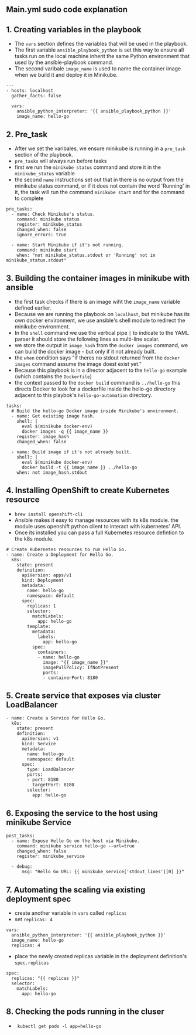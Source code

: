 ## Main.yml sudo code explanation

## 1. Creating variables in the playbook
- The `vars` section defines the variables that will be used in the playbook.
- The first variable `ansible_playbook_python` is set this way to ensure all tasks run on the local machine inherit the same Python environment that used by the ansible-playbook command.
- The second varibale `image_name` is used to name the container image when we build it and deploy it in Minikube.

```
---
- hosts: localhost
  gather_facts: false

  vars:
    ansible_python_interpreter: '{{ ansible_playbook_python }}'
    image_name: hello-go
```

## 2. Pre_task
- After we set the varibales, we ensure minikube is running in a `pre_task` section of the playbook.
- `pre_tasks` will always run before tasks
- first we run the `minikube status` command and store it in the `minikube_status` variable
- the second `name` instructions set out that in there is no output from the minikube status command, or if it does not contain the word 'Running' in it, the task will run the command `minikube start` and for the command to complete

```
pre_tasks:
  - name: Check Minikube's status.
    command: minikube status
    register: minikube_status
    changed_when: false
    ignore_errors: true

  - name: Start Minikube if it's not running.
    command: minikube start
    when: "not minikube_status.stdout or 'Running' not in minikube_status.stdout"
```

## 3. Building the container images in minikube with ansible
- the first task checks if there is an image wiht the `image_name` variable defined earlier.
- Because we are running the playbook on `localhost`, but minikube has its own docker environment, we use ansible's shell module to redirect the minikube environment.
- In the `shell` command we use the vertical pipe `|` to indicate to the YAML parser it should store the following lines as multi-line scalar.
- we store the output in `image_hash` from the `docker images` command, we can build the docker image - but only if it not already built.
- the `when` condition says "if theres no stdout returned from the `docker images` command assume the image doest exist yet."
- Because this playbook is in a director adjacent to the `hello-go` example (which contains the `Dockerfile`)
- the context passed to the `docker build` command is `../hello-go` this directs Docker to look for a dockerfile inside the hello-go directory adjacent to this playbok's `hello-go-automation` directory.

```
tasks:
  # Build the hello-go Docker image inside Minikube's environment.
  - name: Get existing image hash.
    shell: |
      eval $(minikube docker-env)
      docker images -q {{ image_name }}
    register: image_hash
    changed_when: false

  - name: Build image if it's not already built.
    shell: |
      eval $(minikube docker-env)
      docker build -t {{ image_name }} ../hello-go
    when: not image_hash.stdout
```

## 4. Installing OpenShift to create Kubernetes resource
- `brew install openshift-cli`
- Ansible makes it easy to manage resources with its k8s module. the module uses openshift python client to interact with kubernetes' API.
- Once its installed you can pass a full Kubernetes resource defintion to the k8s module.

```
# Create Kubernetes resources to run Hello Go.
- name: Create a Deployment for Hello Go.
  k8s:
    state: present
    definition:
      apiVersion: apps/v1
      kind: Deployment
      metadata:
        name: hello-go
        namespace: default
      spec:
        replicas: 1
        selector:
          matchLabels:
            app: hello-go
        template:
          metadata:
            labels:
              app: hello-go
          spec:
            containers:
            - name: hello-go
              image: "{{ image_name }}"
              imagePullPolicy: IfNotPresent
              ports:
              - containerPort: 8180
```


## 5. Create service that exposes via cluster LoadBalancer

```
- name: Create a Service for Hello Go.
  k8s:
    state: present
    definition:
      apiVersion: v1
      kind: Service
      metadata:
        name: hello-go
        namespace: default
      spec:
        type: LoadBalancer
        ports:
        - port: 8180
          targetPort: 8180
        selector:
          app: hello-go
  ```

## 6. Exposing the service to the host using minikube Service

```
post_tasks:
  - name: Expose Hello Go on the host via Minikube.
    command: minikube service hello-go --url=true
    changed_when: false
    register: minikube_service

  - debug:
      msg: "Hello Go URL: {{ minikube_service['stdout_lines'][0] }}"
```

## 7. Automating the scaling via existing deployment spec

- create another variable in `vars` called `replicas`
- set `replicas: 4`

```
vars:
  ansible_python_interpreter: '{{ ansible_playbook_python }}'
  image_name: hello-go
  replicas: 4
```

- place the newly created replicas variable in the deployment definition's `spec.replicas`

```
spec:
  replicas: "{{ replicas }}"
  selector:
    matchLabels:
      app: hello-go
```
## 8. Checking the pods running in the cluser

- ` kubectl get pods -l app=hello-go`
